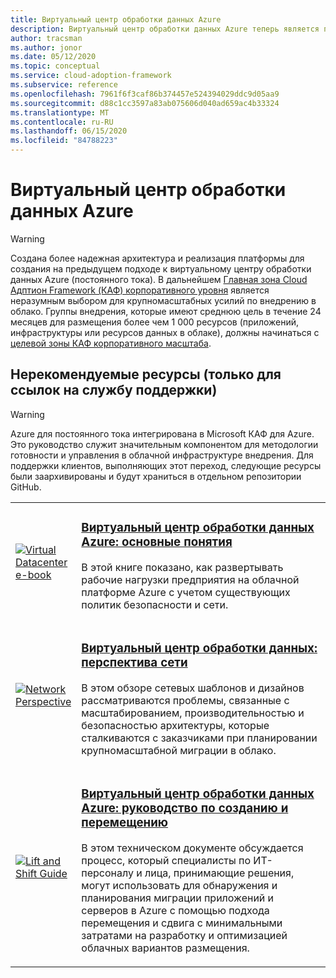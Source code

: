 ```yaml
---
title: Виртуальный центр обработки данных Azure
description: Виртуальный центр обработки данных Azure теперь является платформой внедрения Microsoft Cloud для Azure. Сведения о ресурсах, доступных для поддержки этого перехода.
author: tracsman
ms.author: jonor
ms.date: 05/12/2020
ms.topic: conceptual
ms.service: cloud-adoption-framework
ms.subservice: reference
ms.openlocfilehash: 7961f6f3caf86b374457e524394029ddc9d05aa9
ms.sourcegitcommit: d88c1cc3597a83ab075606d040ad659ac4b33324
ms.translationtype: MT
ms.contentlocale: ru-RU
ms.lasthandoff: 06/15/2020
ms.locfileid: "84788223"
---
```

<!-- docsTest:ignore "Azure Virtual Datacenter" "Ready and Govern methodologies" "Azure Virtual Datacenter: Concepts" "Lift and Shift Guide" -->
<!-- cSpell:ignore tracsman jonor -->

# <a name="azure-virtual-datacenter"></a>Виртуальный центр обработки данных Azure

> [!WARNING]
> Создана более надежная архитектура и реализация платформы для создания на предыдущем подходе к виртуальному центру обработки данных Azure (постоянного тока). В дальнейшем [Главная зона Cloud Адптион Framework (КАФ) корпоративного уровня](../ready/enterprise-scale/index.md) является неразумным выбором для крупномасштабных усилий по внедрению в облако. Группы внедрения, которые имеют среднюю цель в течение 24 месяцев для размещения более чем 1 000 ресурсов (приложений, инфраструктуры или ресурсов данных в облаке), должны начинаться с [целевой зоны КАФ корпоративного масштаба](../ready/enterprise-scale/index.md).

## <a name="deprecated-resources-for-support-references-only"></a>Нерекомендуемые ресурсы (только для ссылок на службу поддержки)

> [!WARNING]
> Azure для постоянного тока интегрирована в Microsoft КАФ для Azure. Это руководство служит значительным компонентом для методологии готовности и управления в облачной инфраструктуре внедрения. Для поддержки клиентов, выполняющих этот переход, следующие ресурсы были заархивированы и будут храниться в отдельном репозитории GitHub.

<!-- markdownlint-disable MD033 -->

<table>
<tr>
    <td style="width: 64px; vertical-align: middle;"><a href="https://raw.githubusercontent.com/microsoft/CloudAdoptionFramework/master/archive/vdc/Azure_Virtual_Datacenter.pdf"><img src="../_images/vdc/virtual-datacenter.svg" alt="Virtual Datacenter e-book" /></a></td>
    <td>
        <h3><a href="https://raw.githubusercontent.com/microsoft/CloudAdoptionFramework/master/archive/vdc/Azure_Virtual_Datacenter.pdf">Виртуальный центр обработки данных Azure: основные понятия</a></h3>
        <p>В этой книге показано, как развертывать рабочие нагрузки предприятия на облачной платформе Azure с учетом существующих политик безопасности и сети.</p>
    </td>
</tr>
<tr>
    <td style="width: 64px; vertical-align: middle;"><a href="./networking-vdc.md"><img src="../_images/vdc/vdc-network.png" alt="Network Perspective" /></a></td>
    <td>
        <h3><a href="./networking-vdc.md">Виртуальный центр обработки данных: перспектива сети</a></h3>
        <p>В этом обзоре сетевых шаблонов и дизайнов рассматриваются проблемы, связанные с масштабированием, производительностью и безопасностью архитектуры, которые сталкиваются с заказчиками при планировании крупномасштабной миграции в облако.</p>
    </td>
</tr>
<tr>
    <td style="width: 64px; vertical-align: middle;"><a href="https://raw.githubusercontent.com/microsoft/CloudAdoptionFramework/master/archive/vdc/Azure_Virtual_Datacenter_Lift_and_Shift_Guide.pdf"><img src="../_images/vdc/vdc-lift-and-shift.png" alt="Lift and Shift Guide" /></a></td>
    <td>
        <h3><a href="https://raw.githubusercontent.com/microsoft/CloudAdoptionFramework/master/archive/vdc/Azure_Virtual_Datacenter_Lift_and_Shift_Guide.pdf">Виртуальный центр обработки данных Azure: руководство по созданию и перемещению</a></h3>
        <p>В этом техническом документе обсуждается процесс, который специалисты по ИТ-персоналу и лица, принимающие решения, могут использовать для обнаружения и планирования миграции приложений и серверов в Azure с помощью подхода перемещения и сдвига с минимальными затратами на разработку и оптимизацией облачных вариантов размещения.</p>
    </td>
</tr>
</table>

<!-- markdownlint-enable MD033 -->
